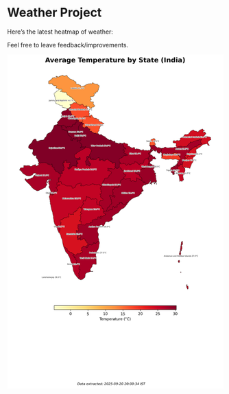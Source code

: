 # Weather Project

Here’s the latest heatmap of weather:

Feel free to leave feedback/improvements.

![India Heatmap](docs/assets/india_heatmap.png?v=CEBA8C)
